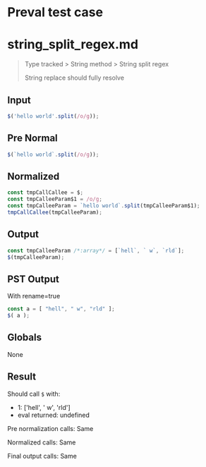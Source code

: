 # Preval test case

# string_split_regex.md

> Type tracked > String method > String split regex
>
> String replace should fully resolve

## Input

`````js filename=intro
$('hello world'.split(/o/g));
`````

## Pre Normal


`````js filename=intro
$(`hello world`.split(/o/g));
`````

## Normalized


`````js filename=intro
const tmpCallCallee = $;
const tmpCalleeParam$1 = /o/g;
const tmpCalleeParam = `hello world`.split(tmpCalleeParam$1);
tmpCallCallee(tmpCalleeParam);
`````

## Output


`````js filename=intro
const tmpCalleeParam /*:array*/ = [`hell`, ` w`, `rld`];
$(tmpCalleeParam);
`````

## PST Output

With rename=true

`````js filename=intro
const a = [ "hell", " w", "rld" ];
$( a );
`````

## Globals

None

## Result

Should call `$` with:
 - 1: ['hell', ' w', 'rld']
 - eval returned: undefined

Pre normalization calls: Same

Normalized calls: Same

Final output calls: Same
